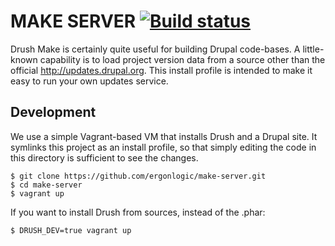 MAKE SERVER [![Build status](https://travis-ci.org/ergonlogic/make-server.svg)](https://travis-ci.org/ergonlogic/make-server)
===========

Drush Make is certainly quite useful for building Drupal code-bases. A little-known capability is to load project version data from a source other than the official http://updates.drupal.org. This install profile is intended to make it easy to run your own updates service.

Development
-----------

We use a simple Vagrant-based VM that installs Drush and a Drupal site. It
symlinks this project as an install profile, so that simply editing the code in
this directory is sufficient to see the changes.

    $ git clone https://github.com/ergonlogic/make-server.git
    $ cd make-server
    $ vagrant up

If you want to install Drush from sources, instead of the .phar:

    $ DRUSH_DEV=true vagrant up

